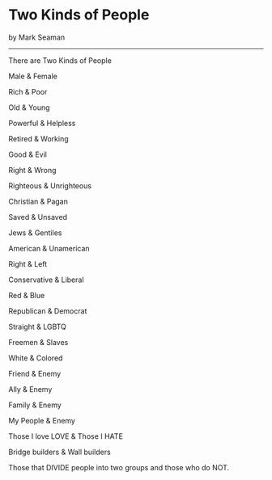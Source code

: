 # Two Kinds of People

by Mark Seaman

---

There are Two Kinds of People

Male & Female

Rich & Poor

Old & Young

Powerful & Helpless

Retired & Working

Good & Evil

Right & Wrong

Righteous & Unrighteous

Christian & Pagan

Saved & Unsaved

Jews & Gentiles

American & Unamerican

Right & Left

Conservative & Liberal

Red & Blue

Republican & Democrat

Straight & LGBTQ

Freemen & Slaves

White & Colored

Friend & Enemy

Ally & Enemy

Family & Enemy

My People & Enemy

Those I love LOVE & Those I HATE

Bridge builders & Wall builders

Those that DIVIDE people into two groups and those who do NOT.

